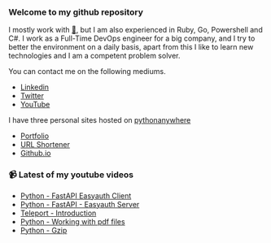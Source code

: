 ### Welcome to my github repository

I mostly work with [:snake:](https://www.python.org/), but I am also experienced in Ruby, Go, Powershell and C#. I work as a Full-Time DevOps engineer for a big company, and I try to better the environment on a daily basis, apart from this I like to learn new technologies and I am a competent problem solver.

You can contact me on the following mediums.
- [Linkedin](https://www.linkedin.com/in/r3ap3rpy)
- [Twitter](https://twitter.com/r3ap3rpy)
- [YouTube](https://www.youtube.com/channel/UC1qkMXH8d2I9DDAtBSeEHqg)

I have three personal sites hosted on [pythonanywhere](https://www.pythonanywhere.com/)
- [Portfolio](http://r3ap3rpy.pythonanywhere.com/)
- [URL Shortener](http://shortenpy.pythonanywhere.com/)
- [Github.io](https://r3ap3rpy.github.io/)

### :video_camera: Latest of my youtube videos
<!-- YOUTUBE:START -->
- [Python -  FastAPI Easyauth Client](https://www.youtube.com/watch?v=teemluQTm54)
- [Python - FastAPI - Easyauth Server](https://www.youtube.com/watch?v=-SAlZEOEoxk)
- [Teleport - Introduction](https://www.youtube.com/watch?v=F5ai4c2iujQ)
- [Python - Working with pdf files](https://www.youtube.com/watch?v=RnwIzIQsxC0)
- [Python - Gzip](https://www.youtube.com/watch?v=UfKkaVE6cU4)
<!-- YOUTUBE:END -->

